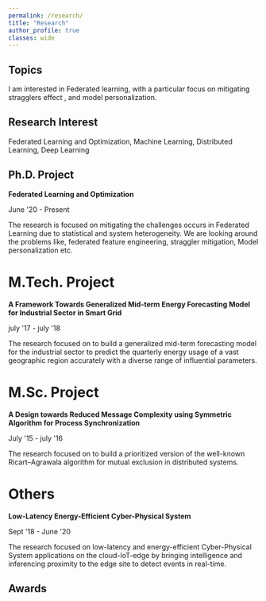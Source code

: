 ```yaml
---
permalink: /research/
title: "Research"
author_profile: true
classes: wide
---
```


## Topics

I am interested in Federated learning, with a particular focus on mitigating stragglers effect , and model personalization. 

## Research Interest

Federated Learning and Optimization, Machine Learning, Distributed Learning, Deep Learning

## Ph.D. Project

**Federated Learning and Optimization**

June '20 - Present 

The research is focused on mitigating the challenges occurs in Federated Learning due to statistical and system heterogeneity. We are looking around the problems like, federated feature engineering, straggler mitigation, Model personalization etc.

# M.Tech. Project

**A Framework Towards Generalized Mid-term Energy Forecasting Model for Industrial Sector in Smart Grid**

july '17 - july '18

The research focused on to build a generalized mid-term forecasting model for the industrial sector to predict the quarterly energy usage of a vast geographic region accurately with a diverse range of influential parameters.
 
# M.Sc. Project

**A Design towards Reduced Message Complexity using Symmetric Algorithm for Process Synchronization**

July '15 - july '16

The research focused on to build a prioritized version of the well-known Ricart–Agrawala algorithm for mutual exclusion in distributed systems.

# Others

**Low-Latency Energy-Efficient Cyber-Physical System**

Sept '18 - June '20

The research focused on low-latency and energy-efficient Cyber-Physical System applications on the cloud-IoT-edge by bringing intelligence and inferencing proximity to the edge site to detect events in real-time.

<!-- ## Software

TBC -->

<!-- https://github.com/bhargavvader/pycobra

<iframe src="https://ghbtns.com/github-btn.html?user={{ bhargavvader }}&repo={{ pycobra }}&type=star&count=true" frameborder="0" scrolling="0" width="170px" height="20px"></iframe>

https://github.com/astha736/PACbayesianNMF


https://cran.r-project.org/web/packages/COBRA/index.html

https://cran.r-project.org/web/packages/pacbpred/index.html

https://i-pri.org/special/Biostatistics/Software/Geneland/ -->

<!-- ## Funding -->

<!-- ### Current -->

<!-- **Project:**      
**Period**      
**Amount:**      
**Founder:**      
**Role:**      
**Details:**      -->

<!-- **Project:** [6PAC](https://bguedj.github.io/6pac/)     
**Period:** Feb. 2018 -- Jan. 2021     
**Amount:** 30k &euro;     
**Founder:** [Inria](https://www.inria.fr)     
**Role:** co-PI (with [Peter Grünwald](https://safestatistics.com))     
**Details:** TBC     -->

<!-- **Project:** BEAGLE     
**Period:** Mar. 2019 -- Feb. 2023     
**Amount:** 180k &euro;     
**Founder:** [ANR](https://anr.fr/en/) (French Agency for Research -- success rate 12%)     
**Role:** PI     
**Details:** TBC     -->

<!-- **Project:** [APRIORI](https://project.inria.fr/apriori/)     
**Period:** Mar. 2019 -- Feb. 2023     
**Amount:** 180k &euro;     
**Founder:** [ANR](https://anr.fr/en/) (French Agency for Research -- success rate 12%)     
**Role:** Member     
**Details:** TBC     -->

<!-- **Project:** PERF-AI     
**Period:** Oct. 2018 -- Oct. 2020     
**Amount:** 600k &euro;     
**Founder:** European Research Council (CleanSky 2 program)     
**Role:** Member     
**Details:** TBC      -->

<!-- ### Past -->

<!-- **Project:** NIPS 2017 workshop, "(Almost) 50 Shades of Bayesian Learning: PAC-Bayesian trends and insights"     
**Period:** Dec. 2017     
**Amount:** 8k &euros;     
**Founder:** [Inria](https://www.inria.fr/fr), [ElementAI](https://www.elementai.com) and [Labex CEMPI](https://math.univ-lille1.fr/~cempi/)     
**Role:** main organiser (with [Francis Bach](https://www.di.ens.fr/~fbach/) and [Pascal Germain](http://www.pascalgermain.info))     
**Details:** TBC      -->

<!-- **Project:** SLAP-ME     
**Period:** Oct. 2017 -- Sep. 2018     
**Amount:** 55k &euros;     
**Founder:** [Région Hauts-de-France](https://www.hautsdefrance.fr)     
**Role:** PI     
**Details:** TBC     
 -->
<!-- **Project:** Modal-Insight     
**Period:** Sep. 2016 -- Sep. 2018     
**Amount:** 10k &euros;     
**Founder:** [Inria Lille - Nord Europe research centre](https://www.inria.fr/fr/centre-inria-lille-nord-europe)     
**Role:** PI     
**Details:** TBC     
 -->

<!-- ## Collaborators

TBC -->

## Awards
